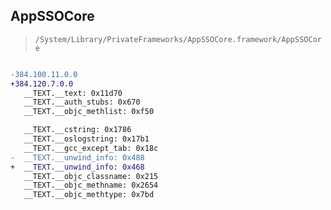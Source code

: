## AppSSOCore

> `/System/Library/PrivateFrameworks/AppSSOCore.framework/AppSSOCore`

```diff

-384.100.11.0.0
+384.120.7.0.0
   __TEXT.__text: 0x11d70
   __TEXT.__auth_stubs: 0x670
   __TEXT.__objc_methlist: 0xf50

   __TEXT.__cstring: 0x1786
   __TEXT.__oslogstring: 0x17b1
   __TEXT.__gcc_except_tab: 0x18c
-  __TEXT.__unwind_info: 0x488
+  __TEXT.__unwind_info: 0x468
   __TEXT.__objc_classname: 0x215
   __TEXT.__objc_methname: 0x2654
   __TEXT.__objc_methtype: 0x7bd

```
